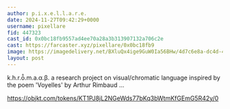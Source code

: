 ```yaml
---
author: p.i.x.e.l.l.a.r.e.
date: 2024-11-27T09:42:29+0000
username: pixellare
fid: 447323
cast_id: 0x0bc18fb9557ad4ee70a28a3b313907132a706c2e
cast: https://farcaster.xyz/pixellare/0x0bc18fb9
image: https://imagedelivery.net/BXluQx4ige9GuW0Ia56BHw/4d7c6e8a-dc4d-4ae4-f3a6-bc15049d3b00/original
layout: post
---
```


k.h.r.ō̂.m.a.α.β.
a research project on visual/chromatic language inspired by the poem 'Voyelles' by Arthur Rimbaud ...

https://objkt.com/tokens/KT1PJ8jL2NGeWds77bKq3bWtmKfGEmG5R42y/0

<img src='https://imagedelivery.net/BXluQx4ige9GuW0Ia56BHw/4d7c6e8a-dc4d-4ae4-f3a6-bc15049d3b00/original' alt='' referrerpolicy='no-referrer'/>
<img src='https://imagedelivery.net/BXluQx4ige9GuW0Ia56BHw/9f049b37-1dca-4669-ca7b-1d000f244f00/original' alt='' referrerpolicy='no-referrer'/>
